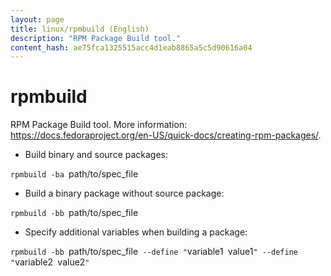 ```yaml
---
layout: page
title: linux/rpmbuild (English)
description: "RPM Package Build tool."
content_hash: ae75fca1325515acc4d1eab8865a5c5d90616a04
---
```

# rpmbuild

RPM Package Build tool.
More information: <https://docs.fedoraproject.org/en-US/quick-docs/creating-rpm-packages/>.

- Build binary and source packages:

`rpmbuild -ba `<span class="tldr-var badge badge-pill bg-dark-lm bg-white-dm text-white-lm text-dark-dm font-weight-bold">path/to/spec_file</span>

- Build a binary package without source package:

`rpmbuild -bb `<span class="tldr-var badge badge-pill bg-dark-lm bg-white-dm text-white-lm text-dark-dm font-weight-bold">path/to/spec_file</span>

- Specify additional variables when building a package:

`rpmbuild -bb `<span class="tldr-var badge badge-pill bg-dark-lm bg-white-dm text-white-lm text-dark-dm font-weight-bold">path/to/spec_file</span>` --define "`<span class="tldr-var badge badge-pill bg-dark-lm bg-white-dm text-white-lm text-dark-dm font-weight-bold">variable1</span>` `<span class="tldr-var badge badge-pill bg-dark-lm bg-white-dm text-white-lm text-dark-dm font-weight-bold">value1</span>`" --define "`<span class="tldr-var badge badge-pill bg-dark-lm bg-white-dm text-white-lm text-dark-dm font-weight-bold">variable2</span>` `<span class="tldr-var badge badge-pill bg-dark-lm bg-white-dm text-white-lm text-dark-dm font-weight-bold">value2</span>`"`
